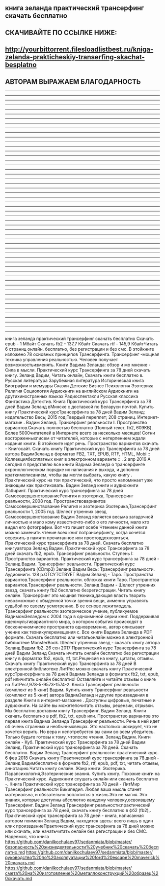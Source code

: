книга зеланда практический трансерфинг скачать бесплатно
--------------------------------------------------
СКАЧИВАЙТЕ ПО ССЫЛКЕ НИЖЕ:
--------------------------------------------------
http://yourbittorrent.filesloadlistbest.ru/kniga-zelanda-prakticheskiy-transerfing-skachat-besplatno
--------------------------------------------------
АВТОРАМ ВЫРАЖАЕМ БЛАГОДАРНОСТЬ
--------------------------------------------------
--------------------------------------------------
--------------------------------------------------
--------------------------------------------------
--------------------------------------------------
--------------------------------------------------
--------------------------------------------------
--------------------------------------------------
--------------------------------------------------
--------------------------------------------------
--------------------------------------------------
--------------------------------------------------
--------------------------------------------------
--------------------------------------------------
--------------------------------------------------
--------------------------------------------------
--------------------------------------------------
--------------------------------------------------
--------------------------------------------------
--------------------------------------------------
--------------------------------------------------
--------------------------------------------------
--------------------------------------------------
--------------------------------------------------
--------------------------------------------------
--------------------------------------------------
--------------------------------------------------
--------------------------------------------------
--------------------------------------------------
--------------------------------------------------
--------------------------------------------------
--------------------------------------------------
--------------------------------------------------
--------------------------------------------------
--------------------------------------------------
--------------------------------------------------
--------------------------------------------------
--------------------------------------------------
--------------------------------------------------
--------------------------------------------------
--------------------------------------------------
--------------------------------------------------
--------------------------------------------------
--------------------------------------------------
--------------------------------------------------
--------------------------------------------------
--------------------------------------------------
--------------------------------------------------
--------------------------------------------------
--------------------------------------------------
--------------------------------------------------
--------------------------------------------------
--------------------------------------------------
--------------------------------------------------
книга зеланда практический трансерфинг скачать бесплатно Cкачать epub - 1 Мбайт Cкачать fb2 - 137,7 Кбайт Cкачать rtf - 145,9 КбайтЧитать 6 страниц онлайн. бесплатно, без регистрации и без смс. В этойкниге изложено 78 основных принципов Трансерфинга. Трансерфинг -мощная техника управления реальностью. Человек получает возможностьизменять. Книги Вадима Зеланда: обзор и мо мнение - Сила в мысли. Практический курс Трансерфинга за 78 дней скачать книгу. Зеланд Вадим, Читать онлайн, Cкачать книги бесплатно в. Русская литература  Зарубежная литература  Историческая книга Биографии и мемуары  Сказки  Детские  Бизнес  Психология  Эзотерика Религия  Социология  Аудиокниги на английском  Аудиокниги на другихиностранных языках  Радиоспектакли  Русская классика  Фантастика Детектив. Книга Практический курс Трансерфинга за 78 дней Вадим Зеланд вМинске с доставкой по Беларуси почтой. Купить книгу Практический курсТрансерфинга за 78 дней Вадим Зеланд; издательство Весь; 2015 год;Твердый переплет; 208 страниц. Интернет-магазин . Вадим Зеланд. Трансерфинг реальности I. Пространство вариантов.Скачать полностью бесплатно (Полный текст, fb2, 609KB). Более 5000читателей в Интернете всего за несколько месяцев! Сотни восторженныхписем от читателей, которые с нетерпением ждали издания книги. В этойкниге идет речь. Пространство вариантов  скачать - Книгосайт. Скачать книгу Практический курс Трансерфинга за 78 дней автора ВадимЗеланд в форматах FB2, TXT, EPUB, RTF, HTML, Mobi :: Коллекциябесплатных книг в электронном варианте :: . 2 апр 2016  А сегодня я представлю все книги Вадима Зеланда о трансерфинге вхронологическом порядке их написания и выхода, и дополню краткимописанием, чтобы вы могли выбрать, какую книгу . Практический курс на тои практический, что просто напоминает уже знающим как практиковать. Вадим Зеланд книги и аудиокниги  Лабиринт. Практический курс трансерфинга за 78 дней  СамосовершенствованиеРелигия и эзотерика, Трансерфинг реальности, 2008 год. Пространствовариантов  Самосовершенствование Религия и эзотерика Эзотерика,Трансерфинг реальности 1, 2005 год. Шелест утренних звезд Самосовершенствование
Вадим Зеланд является весьма загадочной личностью и мало кому известночто-либо о его личности, мало кто видел его фотографии. Вот что пишет осебе  Чтением данной книги можно заменить чтение всех книг потрансерфингу, когда хочется освежить в памяти прочитанное или простовдохновиться. Практический курс трансерфинга за 78 дней. Скачать бесплатно книгуавтора Зеланд Вадим. Практический курс Трансерфинга за 78 дней скачать fb2, epub. Трансерфинг реальности. Ступень I: Пространство вариантов. Практический курс трансерфинга за 78 дней - Зеланд Вадим. Трансерфинг реальности. Практический курс Трансерфинга (CDmp3) Зеланд Вадим  Весь: Трансерфинг реальности. Аудиокниги. 128 р.ОТСУТСТВУЕТ  Вадим Зеланд - Таро. Пространства вариантов.Трансерфинг реальности. обложка книги Таро. Пространства вариантов.Трансерфинг реальности. Зеланд Вадим - Шелест утренних звезд, скачать книгу fb2 бесплатно безрегистрации. Читать книгу онлайн.  Трансерфинг  это мощная техника,дающая власть творить невозможные с обыденной точки зрения вещи, аименно  управлять судьбой по своему усмотрению. В ее основе лежитмодель. Трансерфинг реальности  эзотерическое учение, публикуемое ВадимомЗеландом с 2004 года в одноимнной серии книг. Поддерживая идеюмультивариантного мира, в котором события происходят в бесконечномчисле пространств одновременно, автор описывает учение как техникуперемещения с. Все книги Вадима Зеланда в PDF формате. Скачать бесплатно или читатьонлайн можно в электронной библиотеке MonsterBook. Шелест утренних звезд - скачать книгу автора Зеланд Вадим fb2. 26 сен 2017  Практический курс Трансерфинга за 78 дней Вадим Зеланд  Скачать ичитать онлайн бесплатно без регистрации книгу в форматах fb2, epub, rtf, txt.Рецензия на книгу, цитаты, отзывы. Скачать книгу Практический курс Трансерфинга за 78 дней
В электронной библиотеке ЛитРес можно скачать книгу Практический курсТрансерфинга за 78 дней Вадима Зеланда в форматах fb2, txt, epub, pdf иличитать онлайн бесплатно! Оставляйте и читайте отзывы о книге на ЛитРес!,978-5-9573-1574-2. Книга Трансерфинг реальности (комплект из 5 книг) Вадим. Купить книгу Трансерфинг реальности (комплект из 5 книг) автора ВадимЗеланд и другие произведения в разделе Книги в интернет-магазине . Доступны цифровые, печатные и аудиокниги. На сайте вы можетепочитать отзывы, рецензии, отрывки. Мы бесплатно доставим книгу Трансерфинг. Вадим Зеланд. Книги скачать бесплатно в pdf, fb2, txt, epub или. Пространство вариантов  это первая книга Вадима Зеланда Трансерфинг реальности. Речь в ней идет об очень странных и необычныхвещах. Это настолько шокирует, что не хочется верить. Но вера и непотребуется  вы сами во всем убедитесь. Только будьте готовы к тому, чтопосле чтения. Зеланд Вадим. Книги онлайн - Куб. Практический курс Трансерфинга за 78 дней Вадим Зеланд. Практический курс трансерфинга за 78 дней. Скачать бесплатно. Вадим Зеланд  Трансерфинг реальности: практический курс. 6 фев 2018  Скачать книгу Практический курс трансерфинга за 78 дней - Зеланд Вадимбесплатно в формате fb2, rtf, epub, pdf, txt, читать отзывы, аннотацию.Читать книгу онлайн. Жанр книги: Эзотерика. Парапсихология,Эзотерические знания. Купить книгу. Похожие книги на Практический курс. Аудиокниги слушать онлайн или скачать бесплатно -. Книга Практический курс трансерфинга за 78 дней  - ЛитМир
Трансерфинг реальности  Википедия. Любая ваша мысль станет материальна, и обязательно воплотится в жизнь.Это не магия. Это знания, которые доступны абсолютно каждому человеку,освоившему Трансерфинг. Вадим Зеланд  Трансерфинг реальности:практический курс трансерфинга за 78 дней, скачать книгу бесплатно в фб2 (fb2),. Практический курс трансерфинга за 78 дней - книга, написанная автором поимени Зеланд Вадим, находится здесь: всего лишь в один клик произвдениеПрактический курс трансерфинга за 78 дней можно или скачать, или начатьчитать онлайн без регистрации и без СМС. Надеемся, что книга
https://github.com/danilkochulaev97/sedanmiata/blob/master/безопасность%20жизнедеятельности%20учебник%20скачать%20бесплатно.md
https://github.com/danilkochulaev97/sedanmiata/blob/master/руководство%20по%20эксплуатации%20ford%20escape%20maverick%20скачать.md
https://github.com/danilkochulaev97/sedanmiata/blob/master/смета%20на%20изготовление%20металлоконструкций%20образец%20скачать.md